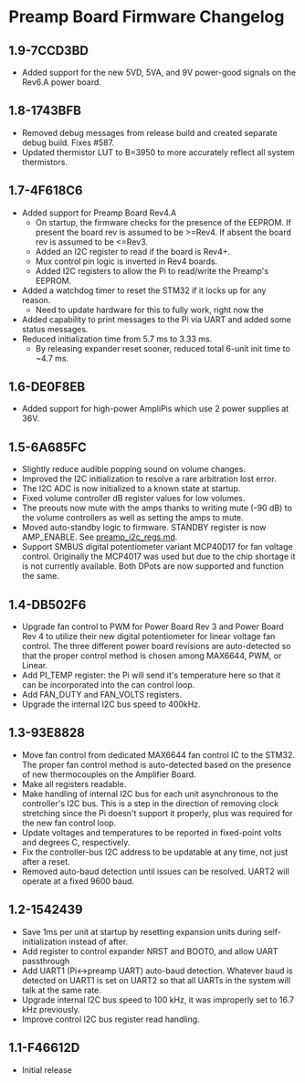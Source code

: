 # Preamp Board Firmware Changelog

## 1.9-7CCD3BD

- Added support for the new 5VD, 5VA, and 9V power-good signals on the Rev6.A power board.

## 1.8-1743BFB

- Removed debug messages from release build and created separate debug build. Fixes #587.
- Updated thermistor LUT to B=3950 to more accurately reflect all system thermistors.

## 1.7-4F618C6

- Added support for Preamp Board Rev4.A
  - On startup, the firmware checks for the presence of the EEPROM. If present the board rev
    is assumed to be >=Rev4. If absent the board rev is assumed to be <=Rev3.
  - Added an I2C register to read if the board is Rev4+.
  - Mux control pin logic is inverted in Rev4 boards.
  - Added I2C registers to allow the Pi to read/write the Preamp's EEPROM.
- Added a watchdog timer to reset the STM32 if it locks up for any reason.
  - Need to update hardware for this to fully work, right now the
- Added capability to print messages to the Pi via UART and added some status messages.
- Reduced initialization time from 5.7 ms to 3.33 ms.
  - By releasing expander reset sooner, reduced total 6-unit init time to ~4.7 ms.

## 1.6-DE0F8EB

- Added support for high-power AmpliPis which use 2 power supplies at 36V.

## 1.5-6A685FC

- Slightly reduce audible popping sound on volume changes.
- Improved the I2C initialization to resolve a rare arbitration lost error.
- The I2C ADC is now initialized to a known state at startup.
- Fixed volume controller dB register values for low volumes.
- The preouts now mute with the amps thanks to writing mute (-90 dB) to the
  volume controllers as well as setting the amps to mute.
- Moved auto-standby logic to firmware. STANDBY register is now AMP_ENABLE.
  See [preamp_i2c_regs.md](../preamp_i2c_regs.md).
- Support SMBUS digital potentiometer variant MCP40D17 for fan voltage
  control. Originally the MCP4017 was used but due to the chip shortage
  it is not currently available. Both DPots are now supported and
  function the same.

## 1.4-DB502F6

- Upgrade fan control to PWM for Power Board Rev 3 and Power Board Rev 4
  to utilize their new digital potentiometer for linear voltage fan
  control. The three different power board revisions are auto-detected so
  that the proper control method is chosen among MAX6644, PWM, or Linear.
- Add PI_TEMP register: the Pi will send it's temperature here so that
  it can be incorporated into the can control loop.
- Add FAN_DUTY and FAN_VOLTS registers.
- Upgrade the internal I2C bus speed to 400kHz.

## 1.3-93E8828

- Move fan control from dedicated MAX6644 fan control IC to the STM32.
  The proper fan control method is auto-detected based on the presence
  of new thermocouples on the Amplifier Board.
- Make all registers readable.
- Make handling of internal I2C bus for each unit asynchronous to
  the controller's I2C bus. This is a step in the direction of removing
  clock stretching since the Pi doesn't support it properly, plus was
  required for the new fan control loop.
- Update voltages and temperatures to be reported in fixed-point volts and
  degrees C, respectively.
- Fix the controller-bus I2C address to be updatable at any time,
  not just after a reset.
- Removed auto-baud detection until issues can be resolved.
  UART2 will operate at a fixed 9600 baud.

## 1.2-1542439

- Save 1ms per unit at startup by resetting expansion units during
  self-initialization instead of after.
- Add register to control expander NRST and BOOT0,
  and allow UART passthrough
- Add UART1 (Pi<->preamp UART) auto-baud detection.
  Whatever baud is detected on UART1 is set on UART2 so that
  all UARTs in the system will talk at the same rate.
- Upgrade internal I2C bus speed to 100 kHz, it was improperly
  set to 16.7 kHz previously.
- Improve control I2C bus register read handling.

## 1.1-F46612D

- Initial release

